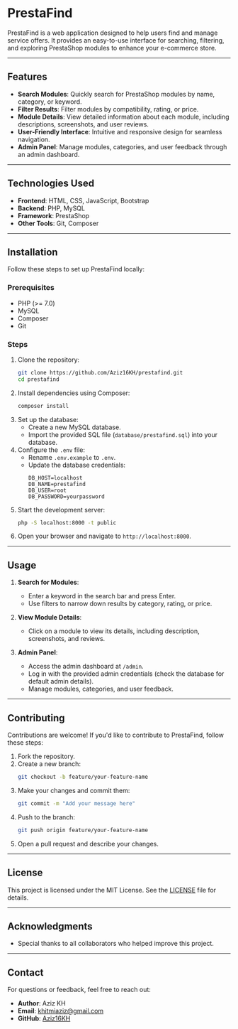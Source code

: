 # PrestaFind

PrestaFind is a web application designed to help users find and manage service offers. It provides an easy-to-use interface for searching, filtering, and exploring PrestaShop modules to enhance your e-commerce store.

---

## Features

- **Search Modules**: Quickly search for PrestaShop modules by name, category, or keyword.
- **Filter Results**: Filter modules by compatibility, rating, or price.
- **Module Details**: View detailed information about each module, including descriptions, screenshots, and user reviews.
- **User-Friendly Interface**: Intuitive and responsive design for seamless navigation.
- **Admin Panel**: Manage modules, categories, and user feedback through an admin dashboard.

---

## Technologies Used

- **Frontend**: HTML, CSS, JavaScript, Bootstrap
- **Backend**: PHP, MySQL
- **Framework**: PrestaShop
- **Other Tools**: Git, Composer

---

## Installation

Follow these steps to set up PrestaFind locally:

### Prerequisites
- PHP (>= 7.0)
- MySQL
- Composer
- Git

### Steps
1. Clone the repository:
   ```bash
   git clone https://github.com/Aziz16KH/prestafind.git
   cd prestafind
   ```
2. Install dependencies using Composer:
   ```bash
   composer install
   ```
3. Set up the database:
   - Create a new MySQL database.
   - Import the provided SQL file (`database/prestafind.sql`) into your database.
4. Configure the `.env` file:
   - Rename `.env.example` to `.env`.
   - Update the database credentials:
     ```env
     DB_HOST=localhost
     DB_NAME=prestafind
     DB_USER=root
     DB_PASSWORD=yourpassword
     ```
5. Start the development server:
   ```bash
   php -S localhost:8000 -t public
   ```
6. Open your browser and navigate to `http://localhost:8000`.

---

## Usage

1. **Search for Modules**:
   - Enter a keyword in the search bar and press Enter.
   - Use filters to narrow down results by category, rating, or price.

2. **View Module Details**:
   - Click on a module to view its details, including description, screenshots, and reviews.

3. **Admin Panel**:
   - Access the admin dashboard at `/admin`.
   - Log in with the provided admin credentials (check the database for default admin details).
   - Manage modules, categories, and user feedback.
---

## Contributing

Contributions are welcome! If you'd like to contribute to PrestaFind, follow these steps:

1. Fork the repository.
2. Create a new branch:
   ```bash
   git checkout -b feature/your-feature-name
   ```
3. Make your changes and commit them:
   ```bash
   git commit -m "Add your message here"
   ```
4. Push to the branch:
   ```bash
   git push origin feature/your-feature-name
   ```
5. Open a pull request and describe your changes.

---

## License

This project is licensed under the MIT License. See the [LICENSE](LICENSE) file for details.

---

## Acknowledgments

- Special thanks to all collaborators who helped improve this project.

---

## Contact

For questions or feedback, feel free to reach out:

- **Author**: Aziz KH
- **Email**: khitmiaziz@gmail.com
- **GitHub**: [Aziz16KH](https://github.com/Aziz16KH)
